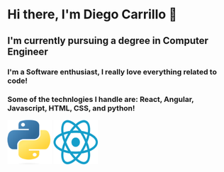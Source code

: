 # Hi there, I'm Diego Carrillo 👋

## I'm currently pursuing a degree in Computer Engineer 
### I'm a Software enthusiast, I really love everything related to code!
### Some of the technlogies I handle are: React, Angular, Javascript, HTML, CSS, and python!
<div style="display:'flex'">
  <img src="https://github.com/DiegoCarrillo32/DiegoCarrillo32/blob/main/Python-logo-notext.svg.png" width="100px" height="100px"/>
  <img src="https://github.com/DiegoCarrillo32/DiegoCarrillo32/blob/main/React.svg.png" width="100px" height="100px"/>  
</div>



